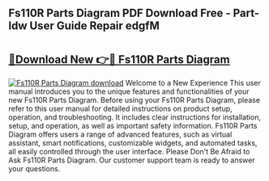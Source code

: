 ## Fs110R Parts Diagram PDF Download Free - Part-ldw User Guide Repair edgfM

# <h2><a href="http://dfk9hg6.blite.top/?on=Fs110R+Parts+Diagram">🔗Download New 👉🔴 Fs110R Parts Diagram</a></h2>

[![Fs110R Parts Diagram download](https://i.imgur.com/lujVjoI.png)](http://dfk9hg6.blite.top/?on=Fs110R+Parts+Diagram)
Welcome to a New Experience This user manual introduces you to the unique features and functionalities of your new Fs110R Parts Diagram. Before using your Fs110R Parts Diagram, please refer to this user manual for detailed instructions on product setup, operation, and troubleshooting. It includes clear instructions for installation, setup, and operation, as well as important safety information. Fs110R Parts Diagram offers users a range of advanced features, such as virtual assistant, smart notifications, customizable widgets, and automated tasks, all easily controlled through the user interface. Please Don't Be Afraid to Ask Fs110R Parts Diagram. Our customer support team is ready to answer your questions.
